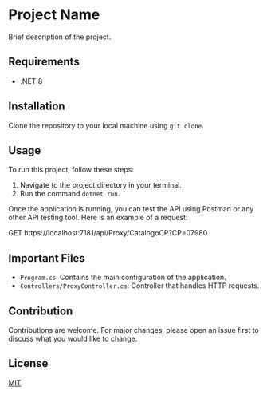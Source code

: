 # Project Name

Brief description of the project.

## Requirements

- .NET 8

## Installation

Clone the repository to your local machine using `git clone`.

## Usage

To run this project, follow these steps:

1. Navigate to the project directory in your terminal.
2. Run the command `dotnet run`.

Once the application is running, you can test the API using Postman or any other API testing tool. Here is an example of a request:

GET https://localhost:7181/api/Proxy/CatalogoCP?CP=07980


## Important Files

- `Program.cs`: Contains the main configuration of the application.
- `Controllers/ProxyController.cs`: Controller that handles HTTP requests.

## Contribution

Contributions are welcome. For major changes, please open an issue first to discuss what you would like to change.

## License

[MIT](https://choosealicense.com/licenses/mit/)